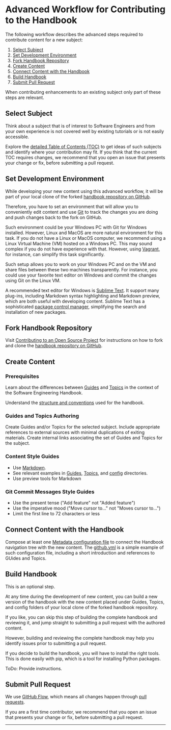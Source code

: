 # Advanced Workflow for Contributing to the Handbook

The following workflow describes the advanced steps required to contribute content for a new 
subject: 

1. [Select Subject](#select-subject)
2. [Set Development Environment](#set-development-environment)
3. [Fork Handbook Repository](#fork-handbook-repository)
4. [Create Content](#create-content)
5. [Connect Content with the Handbook](#connect-content-with-the-handbook)
6. [Build Handbook](#build-handbook)
7. [Submit Pull Request](#submit-pull-request)

When contributing enhancements to an existing subject only part of these steps are 
relevant.

## Select Subject

Think about a subject that is of interest to Software Engineers and from your own experience is not
covered well by existing tutorials or is not easily accessible.

Explore the [detailed Table of Contents (TOC)](TOC.md) to get ideas of such subjects and identify 
where your contribution may fit. If you think that the current TOC requires changes, we recommend 
that you open an issue that presents your change or fix, before submitting a pull request.

## Set Development Environment

While developing your new content using this advanced workflow, it will be part of your local clone 
of the forked [handbook repository on GitHub][1].

Therefore, you have to set an environment that will allow you to conveniently edit content and 
use [Git][2] to track the changes you are doing and push changes back to the fork on GitHub.

Such environment could be your Windows PC with Git for Windows installed. However, Linux and MacOS
are more natural environment for this task. If you do not have a Linux or MacOS computer, we 
recommend using a Linux Virtual Machine (VM) hosted on a Windows PC. This may sound complex if you 
do not have experience with that. However, using [Vagrant][3], for instance, can simplify this task 
significantly. 

Such setup allows you to work on your Windows PC and on the VM and share files between these two 
machines transparently. For instance, you could use your favorite text editor on Windows and commit
the changes using Git on the Linux VM.

A recommended text editor for Windows is [Sublime Text][4]. It support many plug-ins, including 
Markdown syntax highlighting and Markdown preview, which are both useful with developing content.
Sublime Text has a sophisticated [package control manager][5], simplifying the search and 
installation of new packages.

## Fork Handbook Repository

Visit [Contributing to an Open Source Project][6] for instructions on how to fork and clone the 
[handbook repository on GitHub][1].

## Create Content

### Prerequisites

Learn about the differences between [Guides](Guides) and [Topics](Topics) in the context of the 
Software Engineering Handbook.

Understand the [structure and conventions](README.md) used for the handbook.

### Guides and Topics Authoring

Create Guides and/or Topics for the selected subject. Include appropriate references to external 
sources with minimal duplications of exiting materials. Create internal links associating the 
set of Guides and Topics for the subject. 

### Content Style Guides

* Use [Markdown][7].
* See relevant examples in [Guides](Guides), [Topics](Topics), and 
  [config](config) directories.
* Use preview tools for Markdown

### Git Commit Messages Style Guides

* Use the present tense ("Add feature" not "Added feature")
* Use the imperative mood ("Move cursor to..." not "Moves cursor to...")
* Limit the first line to 72 characters or less

## Connect Content with the Handbook

Compose at least one [Metadata configuration file](config/metadata) to connect the Handbook
navigation tree with the new content. The [github.yml](config/metadata/github.yml) is a simple 
example of such configuration file, including a short introduction and references to GUides and 
Topics.

## Build Handbook

This is an optional step.

At any time during the development of new content, you can build a new version of the handbook with
the new content placed under Guides, Topics, and config folders of your local clone of the forked 
handbook repository.

If you like, you can skip this step of building the complete handbook and reviewing it, and jump 
straight to submitting a pull request with the authored content. 

However, building and reviewing the complete handbook may help you identify issues prior to 
submitting a pull request.

If you decide to build the handbook, you will have to install the right tools. This is done easily
with pip, which is a tool for installing Python packages.

ToDo: Provide instructions.

## Submit Pull Request

We use [GitHub Flow][8], which means all changes happen through [pull requests][6].

If you are a first time contributor, we recommend that you open an issue that presents your 
change or fix, before submitting a pull request.

---

[1]: https://github.com/uribench/software-engineering-handbook
[2]: http://software-engineering-handbook.com/Guides/Git/Git%20Overview
[3]: http://software-engineering-handbook.com/Guides/Vagrant/Vagrant%20Overview
[4]: https://www.sublimetext.com/
[5]: https://packagecontrol.io/
[6]: http://software-engineering-handbook.com/Guides/Git/Contributing%20to%20an%20Open%20Source%20Project
[7]: https://daringfireball.net/projects/markdown
[8]: https://guides.github.com/introduction/flow/index.html

